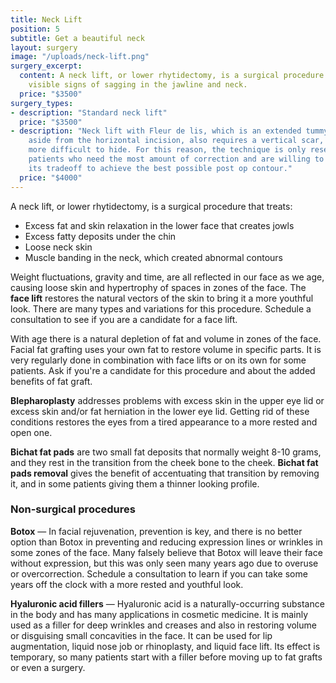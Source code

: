 ```yaml
---
title: Neck Lift
position: 5
subtitle: Get a beautiful neck
layout: surgery
image: "/uploads/neck-lift.png"
surgery_excerpt:
  content: A neck lift, or lower rhytidectomy, is a surgical procedure that improves
    visible signs of sagging in the jawline and neck.
  price: "$3500"
surgery_types:
- description: "​Standard neck lift"
  price: "$3500​"
- description: "​Neck lift with Fleur de lis, which is an extended tummy tuck that,
    ​​aside from the horizontal incision, also requires a vertical scar, which is
    ​​more difficult to hide. For this reason, the technique is only reserved for
    ​​patients who need the most amount of correction and are willing to ​​accept
    its tradeoff to achieve the best possible post op contour."
  price: "$4000​"
---
```


A neck lift, or lower rhytidectomy, is a surgical procedure that treats:

* Excess fat and skin relaxation in the lower face that creates jowls
* Excess fatty deposits under the chin
* Loose neck skin
* Muscle banding in the neck, which created abnormal contours

Weight fluctuations, gravity and time, are all reflected in our face as we age, causing loose skin and hypertrophy of spaces in zones of the face. The **face lift** restores the natural vectors of the skin to bring it a more youthful look. There are many types and variations for this procedure. Schedule a consultation to see if you are a candidate for a face lift.

With age there is a natural depletion of fat and volume in zones of the face. Facial fat grafting uses your own fat to restore volume in specific parts. It is very regularly done in combination with face lifts or on its own for some patients. Ask if you're a candidate for this procedure and about the added benefits of fat graft.

**Blepharoplasty** addresses problems with excess skin in the upper eye lid or excess skin and/or fat herniation in the lower eye lid. Getting rid of these conditions restores the eyes from a tired appearance to a more rested and open one.

**Bichat fat pads** are two small fat deposits that normally weight 8-10 grams, and they rest in the transition from the cheek bone to the cheek. **Bichat fat pads removal** gives the benefit of accentuating that transition by removing it, and in some patients giving them a thinner looking profile.

### Non-surgical procedures

**Botox** — In facial rejuvenation, prevention is key, and there is no better option than Botox in preventing and reducing expression lines or wrinkles in some zones of the face. Many falsely believe that Botox will leave their face without expression, but this was only seen many years ago due to overuse or overcorrection. Schedule a consultation to learn if you can take some years off the clock with a more rested and youthful look.

**Hyaluronic acid fillers** — Hyaluronic acid is a naturally-occurring substance in the body and has many applications in cosmetic medicine. It is mainly used as a filler for deep wrinkles and creases and also in restoring volume or disguising small concavities in the face. It can be used for lip augmentation, liquid nose job or rhinoplasty, and liquid face lift. Its effect is temporary, so many patients start with a filler before moving up to fat grafts or even a surgery.
